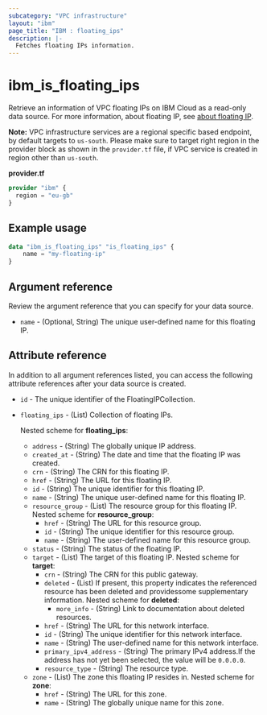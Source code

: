 ```yaml
---
subcategory: "VPC infrastructure"
layout: "ibm"
page_title: "IBM : floating_ips"
description: |-
  Fetches floating IPs information.
---
```


# ibm_is_floating_ips

Retrieve an information of VPC floating IPs on IBM Cloud as a read-only data source. For more information, about floating IP, see [about floating IP](https://cloud.ibm.com/docs/vpc?topic=vpc-creating-a-vpc-using-the-rest-apis#create-floating-ip-api-tutorial).

**Note:** 
VPC infrastructure services are a regional specific based endpoint, by default targets to `us-south`. Please make sure to target right region in the provider block as shown in the `provider.tf` file, if VPC service is created in region other than `us-south`.

**provider.tf**

```terraform
provider "ibm" {
  region = "eu-gb"
}
```

## Example usage

```terraform
data "ibm_is_floating_ips" "is_floating_ips" {
	name = "my-floating-ip"
}
```

## Argument reference

Review the argument reference that you can specify for your data source.

- `name` - (Optional, String) The unique user-defined name for this floating IP.

## Attribute reference

In addition to all argument references listed, you can access the following attribute references after your data source is created.

- `id` - The unique identifier of the FloatingIPCollection.
- `floating_ips` - (List) Collection of floating IPs.
  
    Nested scheme for **floating_ips**:
    - `address` - (String) The globally unique IP address.
    - `created_at` - (String) The date and time that the floating IP was created.
    - `crn` - (String) The CRN for this floating IP.
    - `href` - (String) The URL for this floating IP.
    - `id` - (String) The unique identifier for this floating IP.
    - `name` - (String) The unique user-defined name for this floating IP.
    - `resource_group` - (List) The resource group for this floating IP.
	    Nested scheme for **resource_group**:
      	- `href` - (String) The URL for this resource group.
		- `id` - (String) The unique identifier for this resource group.
		- `name` - (String) The user-defined name for this resource group.
	- `status` - (String) The status of the floating IP.
	- `target` - (List) The target of this floating IP.
	    Nested scheme for **target**:
		- `crn` - (String) The CRN for this public gateway.
		- `deleted` - (List) If present, this property indicates the referenced resource has been deleted and providessome supplementary information.
		    Nested scheme for **deleted**:
  			- `more_info` - (String) Link to documentation about deleted resources.
    	- `href` - (String) The URL for this network interface.
		- `id` - (String) The unique identifier for this network interface.
		- `name` - (String) The user-defined name for this network interface.
		- `primary_ipv4_address` - (String) The primary IPv4 address.If the address has not yet been selected, the value will be `0.0.0.0`.
		- `resource_type` - (String) The resource type.
	- `zone` - (List) The zone this floating IP resides in.
	    Nested scheme for **zone**:
  		- `href` - (String) The URL for this zone.
		- `name` - (String) The globally unique name for this zone.


